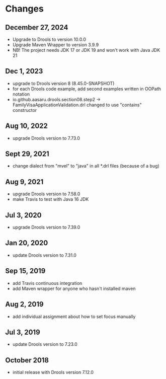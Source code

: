 # Changes

## December 27, 2024
* Upgrade to Drools to version 10.0.0
* Upgrade Maven Wrapper to version 3.9.9
* NB! The project needs JDK 17 or JDK 19 and won't work with Java JDK 21

## Dec 1, 2023
* upgrade to Drools version 8 (8.45.0-SNAPSHOT)
* for each Drools code example, add second examples written in OOPath notation
* io.github.aasaru.drools.section08.step2 -> FamilyVisaApplicationValidation.drl changed to use "contains" constructor

## Aug 10, 2022
* upgrade Drools version to 7.73.0

## Sept 29, 2021
* change dialect from "mvel" to "java" in all *.drl files (because of a bug)

## Aug 9, 2021
* upgrade Drools version to 7.58.0
* make Travis to test with Java 16 JDK

## Jul 3, 2020
* upgrade Drools version to 7.39.0

## Jan 20, 2020
* update Drools version to 7.31.0

## Sep 15, 2019
* add Travis continuous integration
* add Maven wrapper for anyone who hasn't installed maven

## Aug 2, 2019
* add individual assignment about how to set focus manually

## Jul 3, 2019
* update Drools version to 7.23.0

## October 2018
* initial release with Drools version 7.12.0 
